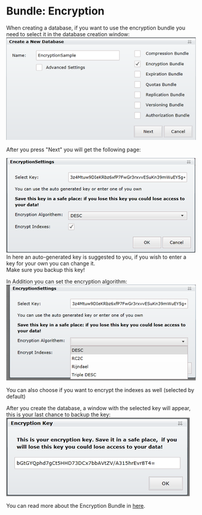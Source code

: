 # Bundle: Encryption
When creating a database, if you want to use the encryption bundle you need to select it in the database creation window:  
![Tasks Fig 1](Images/studio_encryption_1.PNG)  

After you press "Next" you will get the following page:  

![Tasks Fig 2](Images/studio_encryption_2.PNG)  
In here an auto-generated key is suggested to you, if you wish to enter a key for your own you can change it.  
Make sure you backup this key!  

In Addition you can set the encryption algorithm:  
![Tasks Fig 4](Images/studio_encryption_4.PNG)  

You can also choose if you want to encrypt the indexes as well (selected by default)


After you create the database, a window with the selected key will appear, this is your last chance to backup the key:  
![Tasks Fig 3](Images/studio_encryption_3.PNG)  

You can read more about the Encryption Bundle in [here](../../server/extending/bundles/encryption).
